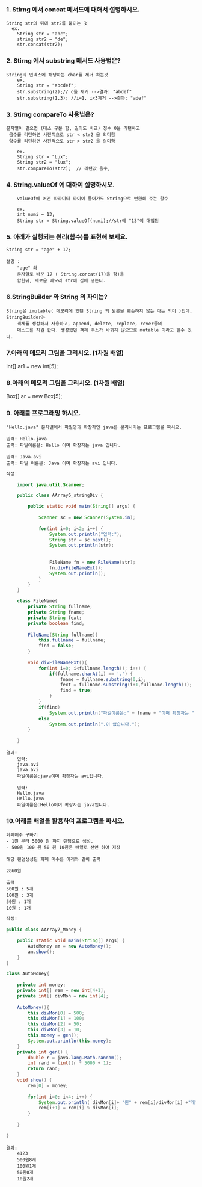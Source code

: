 ### 1. Stirng 에서 concat 메서드에 대해서 설명하시오.
	String str의 뒤에 str2를 붙이는 것
	  ex.
		String str = "abc";
		string str2 = "de";
		str.concat(str2);

### 2. Stirng 에서 substring 메서드 사용법은?
	String의 인덱스에 해당하는 char를 제거 하는것
		ex.
		String str = "abcdef";
		str.substring(2);// c를 재거 -->결과: "abdef"
		str.substring(1,3); //i=1, i<3제거 -->결과: "adef"

### 3. Stirng  compareTo 사용법은?
	문자열이 같으면 (대소 구분 함, 길이도 비교) 정수 0을 리턴하고
	 음수를 리턴하면 사전적으로 str < str2 을 의미함
	 양수를 리턴하면 사전적으로 str > str2 을 의미함
	 
		ex.
		String str = "Lux";
		String str2 = "lux";
		str.compareTo(str2);  // 리턴값 음수, 

### 4. String.valueOf 에 대하여 설명하시오.
		valueOf에 어떤 파라미터 타이이 들어가도 String으로 변환해 주는 함수
		
		ex.
		int numi = 13;
		String str = String.valueOf(numi);//str에 "13"이 대입됨

### 5. 아래가 실행되는 원리(함수)를 표현해 보세요.
```
String str = "age" + 17;
```

	설명 : 
		"age" 와 
		문자열로 바꾼 17 ( String.concat(17)을 함)을 
		합한뒤, 새로운 메모리 str에 집에 넣는다.


### 6.StringBuilder 와 String 의 차이는?
	String은 imutable( 메모리에 있던 String 의 원본을 훼손하지 않는 다는 의미 )인데,
	StringBuilder는
		객체를 생성해서 사용하고, append, delete, replace, rever등의 
		메소드를 지원 한다. 생성했던 객체 주소가 바뀌지 않으므로 mutable 이라고 할수 있다.


### 7.아래의 메모리 그림을 그리시오. (1차원 배열)
int[] ar1 = new int[5];

### 8.아래의 메모리 그림을 그리시오. (1차원 배열)
Box[] ar = new Box[5];

### 9. 아래를 프로그래밍 하시오.
```
"Hello.java" 문자열에서 파일명과 확장자인 java를 분리시키는 프로그램을 짜시오.

입력: Hello.java
출력: 파일이름은: Hello 이며 확장자는 java 입니다.

입력: Java.avi
출력: 파일 이름은: Java 이며 확장자는 avi 입니다.
```

```java
작성:

	import java.util.Scanner;

	public class AArray6_stringDiv {

		public static void main(String[] args) {
			
			Scanner sc = new Scanner(System.in);
			
			for(int i=0; i<2; i++) {
				System.out.println("입력:");
				String str = sc.next();
				System.out.println(str);
		
				
				FileName fn = new FileName(str);
				fn.divFileNameExt();
				System.out.println();
			}
		}
	}

	class FileName{
		private String fullname;
		private String fname;
		private String fext;
		private boolean find;
		
		FileName(String fullname){
			this.fullname = fullname;
			find = false;
		}
		
		void divFileNameExt(){
			for(int i=0; i<fullname.length(); i++) {
				if(fullname.charAt(i) == '.') {
					fname = fullname.substring(0,i);
					fext = fullname.substring(i+1,fullname.length());
					find = true;
				}
			}
			if(find)
				System.out.println("파일이름은:" + fname + "이며 확장자는 " + fext + "입니다.");
			else
				System.out.println(".이 없습니다.");
		}
		
	}
```

```
결과:
	입력:
	java.avi
	java.avi
	파일이름은:java이며 확장자는 avi입니다.
	
	입력:
	Hello.java
	Hello.java
	파일이름은:Hello이며 확장자는 java입니다.
```


### 10.아래를 배열을 활용하여 프로그램을 짜시오.
```
화폐매수 구하기
- 1원 부터 5000 원 까지 랜덤으로 생성.
- 500원 100 원 50 원 10원은 배열로 선언 하여 저장 

해당 랜덤생성된 화폐 매수를 아래와 같이 출력

2860원 

출력
500원 : 5개 
100원 : 3개 
50원 : 1개 
10원 : 1개
```

```java
작성:

public class AArray7_Money {

	public static void main(String[] args) {
		AutoMoney am = new AutoMoney();
		am.show();
	}
}

class AutoMoney{
	
	private int money;
	private int[] rem = new int[4+1];
	private int[] divMon = new int[4];
	
	AutoMoney(){
		this.divMon[0] = 500;
		this.divMon[1] = 100;
		this.divMon[2] = 50;
		this.divMon[3] = 10;
		this.money = gen();
		System.out.println(this.money);
	}
	private int gen() {
		double r = java.lang.Math.random();
		int rand = (int)(r * 5000 + 1);
		return rand;
	}
	void show() {
		rem[0] = money;
		
		for(int i=0; i<4; i++) {
			System.out.println( divMon[i]+ "원" + rem[i]/divMon[i] +"개");
			rem[i+1] = rem[i] % divMon[i];
		}
		
	}
	
}

```

```
결과:
	4123
	500원8개
	100원1개
	50원0개
	10원2개
```

